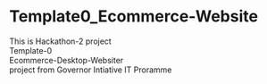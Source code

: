 # Template0_Ecommerce-Website
This is Hackathon-2 project<br/>
Template-0<br/>
Ecommerce-Desktop-Websiter<br/>
project from Governor Intiative IT Proramme<br/>
